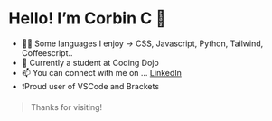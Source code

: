 # Hello! I’m Corbin C 👋 

- 👨‍💻 Some languages I enjoy → CSS, Javascript, Python, Tailwind, Coffeescript..
- 🥷 Currently a student at Coding Dojo 
- 📫 You can connect with me on ... [LinkedIn](https://www.linkedin.com/in/corbin-crawford-257b0423b/)
- ❗Proud user of VSCode and Brackets

> Thanks for visiting!

<!---
corbindeveloper/corbindeveloper is a ✨ special ✨ repository because its `README.md` (this file) appears on your GitHub profile.
You can click the Preview link to take a look at your changes.
--->
